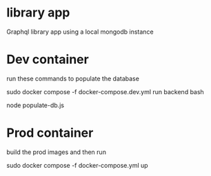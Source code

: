 # library app
Graphql library app using a local mongodb instance

# Dev container
run these commands to populate the database


sudo docker compose -f docker-compose.dev.yml run backend bash

node populate-db.js

# Prod container
build the prod images and then run

sudo docker compose -f docker-compose.yml up